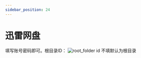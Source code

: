 ```yaml
---
sidebar_position: 24
---
```


# 迅雷网盘

填写账号密码即可。根目录ID：
![root_folder id](https://store.heytapimage.com/cdo-portal/feedback/202203/04/a79ee9f60a84283f7d5e7de14d150a04.png)
不填默认为根目录